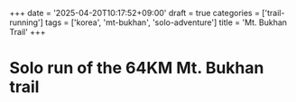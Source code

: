 +++
date = '2025-04-20T10:17:52+09:00'
draft = true
categories = ['trail-running']
tags = ['korea', 'mt-bukhan', 'solo-adventure']
title = 'Mt. Bukhan Trail'
+++

# Solo run of the 64KM Mt. Bukhan trail